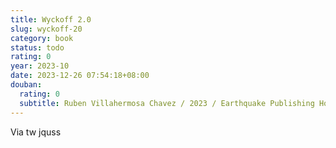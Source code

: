 ```yaml
---
title: Wyckoff 2.0
slug: wyckoff-20
category: book
status: todo
rating: 0
year: 2023-10
date: 2023-12-26 07:54:18+08:00
douban:
  rating: 0
  subtitle: Ruben Villahermosa Chavez / 2023 / Earthquake Publishing House
---
```


Via tw jquss
